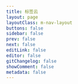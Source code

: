 ```yaml
---
title: 标签云
layout: page
layoutClass: m-nav-layout
buttons: false
sidebar: false
prev: false
next: false
editLink: false
editor: false
gitChangelog: false
showComment: false
metadata: false
---
```


<TagsPage /> 